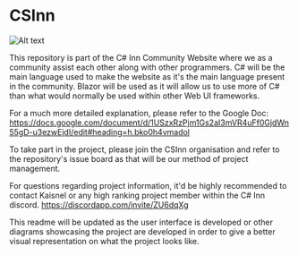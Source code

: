 # CSInn

![Alt text](https://lh5.googleusercontent.com/3FONmR_DZpa8CqD-yTukgKHkCP1MMqs_M19TDrt15Ua_DmhH4VkDP4hK8RoA8g_9vO2T8C2tZPUMLlr9tmlEzTeNsydnVqW6gb-aI4yiFAo7Ewhet63cUdOD3Mut3anR8lhRCvsv)

This repository is part of the C# Inn Community Website where we as a community assist each other along with other programmers.
C# will be the main language used to make the website as it's the main language present in the community.
Blazor will be used as it will allow us to use more of C# than what would normally be used within other Web UI frameworks.

For a much more detailed explanation, please refer to the Google Doc: 
https://docs.google.com/document/d/1USzxRzPjm1Gs2aI3mVR4uFf0GjdWn55gD-u3ezwEjdI/edit#heading=h.bko0h4vmadol

To take part in the project, please join the CSInn organisation and refer to the repository's issue board as that will be our method of project management.

For questions regarding project information, it'd be highly recommended to contact Kaisnel or any high ranking project member within the C# Inn discord.
https://discordapp.com/invite/ZU6dqXg

This readme will be updated as the user interface is developed or other diagrams showcasing the project are developed in order to give a
better visual representation on what the project looks like.
